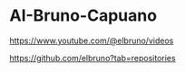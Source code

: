 # AI-Bruno-Capuano

https://www.youtube.com/@elbruno/videos

https://github.com/elbruno?tab=repositories
